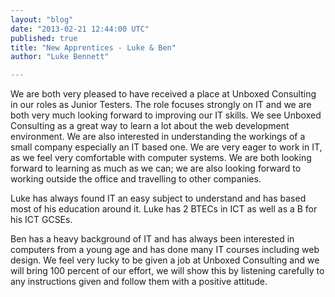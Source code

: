```yaml
---
layout: "blog"
date: "2013-02-21 12:44:00 UTC"
published: true
title: "New Apprentices - Luke & Ben"
author: "Luke Bennett"

---
```


We are both very pleased to have received a place at Unboxed Consulting in our roles as Junior Testers. The role focuses strongly on IT and we are both very much looking forward to improving our IT skills. We see Unboxed Consulting as a great way to learn a lot about the web development environment. We are also interested in understanding the workings of a small company especially an IT based one. We are very eager to work in IT, as we feel very comfortable with computer systems. We are both looking forward to learning as much as we can; we are also looking forward to working outside the office and travelling to other companies.   Luke has always found IT an easy subject to understand and has based most of his education around it. Luke has 2 BTECs in ICT as well as a B for his ICT GCSEs.   Ben has a heavy background of IT and has always been interested in computers from a young age and has done many IT courses including web design. We feel very lucky to be given a job at Unboxed Consulting and we will bring 100 percent of our effort, we will show this by listening carefully to any instructions given and follow them with a positive attitude.



